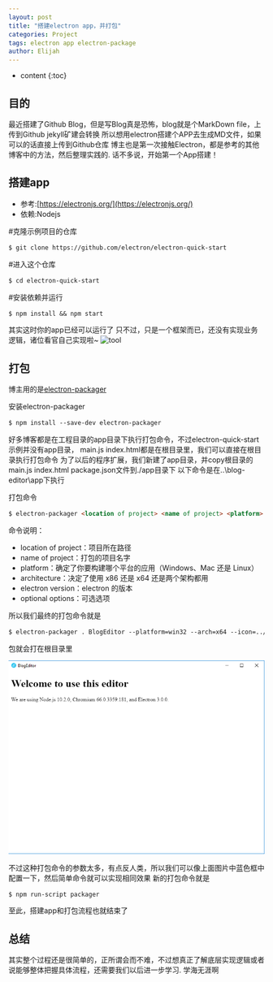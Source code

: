 ```yaml
---
layout: post
title: "搭建electron app，并打包"
categories: Project
tags: electron app electron-package
author: Elijah
---
```


* content
{:toc}

## 目的

最近搭建了Github Blog，但是写Blog真是恐怖，blog就是个MarkDown file，上传到Github jekyll矿建会转换
所以想用electron搭建个APP去生成MD文件，如果可以的话直接上传到Github仓库
博主也是第一次接触Electron，都是参考的其他博客中的方法，然后整理实践的.
话不多说，开始第一个App搭建！

## 搭建app

- 参考:[https://electronjs.org/](https://electronjs.org/)
- 依赖:Nodejs

#克隆示例项目的仓库
```md
$ git clone https://github.com/electron/electron-quick-start
```

#进入这个仓库
```md
$ cd electron-quick-start
```

#安装依赖并运行
```md
$ npm install && npm start
```

其实这时你的app已经可以运行了
只不过，只是一个框架而已，还没有实现业务逻辑，诸位看官自己实现啦~
![tool](https://i.loli.net/2018/10/06/5bb89172860e9.png 'tool')

## 打包
博主用的是[electron-packager](https://github.com/electron-userland/electron-packager)

安装electron-packager
```md
$ npm install --save-dev electron-packager 
```

好多博客都是在工程目录的app目录下执行打包命令，不过electron-quick-start示例并没有app目录，
main.js index.html都是在根目录里，我们可以直接在根目录执行打包命令
为了以后的程序扩展，我们新建了app目录，并copy根目录的main.js index.html package.json文件到./app目录下
以下命令是在..\blog-editor\app下执行

打包命令
```md
$ electron-packager <location of project> <name of project> <platform> <architecture> <electron version> <optional options>
```
命令说明：
* location of project：项目所在路径 
* name of project：打包的项目名字 
* platform：确定了你要构建哪个平台的应用（Windows、Mac 还是 Linux） 
* architecture：决定了使用 x86 还是 x64 还是两个架构都用 
* electron version：electron 的版本 
* optional options：可选选项

所以我们最终的打包命令就是
```md
$ electron-packager . BlogEditor --platform=win32 --arch=x64 --icon=../img/favicon.ico --out=../BuildOut --asar --app-version=0.0.1
```
包就会打在根目录里

![config](https://github.com/islwei/islwei.github.io/blob/master/_picture/toolimg1.png 'config')

不过这种打包命令的参数太多，有点反人类，所以我们可以像上面图片中蓝色框中配置一下，然后简单命令就可以实现相同效果
新的打包命令就是
```md
$ npm run-script packager
```

至此，搭建app和打包流程也就结束了

## 总结

其实整个过程还是很简单的，正所谓会而不难，不过想真正了解底层实现逻辑或者说能够整体把握具体流程，还需要我们以后进一步学习.
学海无涯啊

